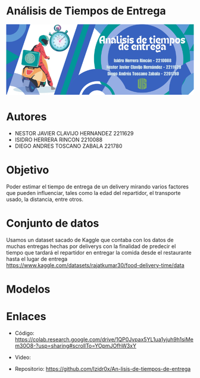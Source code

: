 # Análisis de Tiempos de Entrega

![Banner del Proyecto](/Banner%20Proyecto%20IA.png)

# Autores

* NESTOR JAVIER CLAVIJO HERNANDEZ 2211629
* ISIDRO HERRERA RINCON 2210088
* DIEGO ANDRES TOSCANO ZABALA 221780

# Objetivo

Poder estimar el tiempo de entrega de un delivery mirando varios factores que pueden influenciar, tales como la edad del repartidor, el transporte usado, la distancia, entre otros.

# Conjunto de datos

Usamos un dataset sacado de Kaggle que contaba con los datos de muchas entregas hechas por deliverys con la finalidad de predecir el tiempo que tardará el repartidor en entregar la comida desde el restaurante hasta el lugar de entrega  https://www.kaggle.com/datasets/rajatkumar30/food-delivery-time/data

# Modelos


# Enlaces

* Código: https://colab.research.google.com/drive/1QP0Jvpax5YL1ua1yjuh9h1siMem30O8-?usp=sharing#scrollTo=YOpmJOfhW3xY

* Video: 

* Repositorio: https://github.com/Izidr0x/An-lisis-de-tiempos-de-entrega
